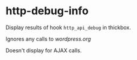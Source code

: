 # http-debug-info
Display results of hook `http_api_debug` in thickbox.

Ignores any calls to _wordpress.org_

Doesn't display for AJAX calls.
